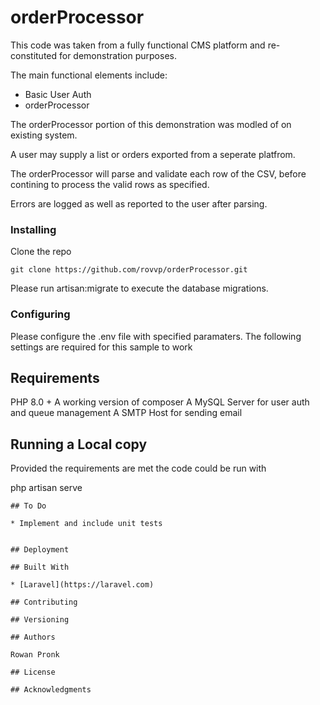 # orderProcessor

 This code was taken from a fully functional CMS platform and re-constituted for demonstration purposes.

 The main functional elements include:

 * Basic User Auth
 * orderProcessor 

 The orderProcessor portion of this demonstration was modled of on existing system.

 A user may supply a list or orders exported from a seperate platfrom. 

 The orderProcessor will parse and validate each row of the CSV, before contining to process the valid rows as specified.

 Errors are logged as well as reported to the user after parsing.

 ### Installing

 Clone the repo

 ```
 git clone https://github.com/rovvp/orderProcessor.git
 ```

 Please run artisan:migrate to execute the database migrations. 


 ### Configuring

 Please configure the .env file with specified paramaters. The following settings are required for this sample to work


 ## Requirements

 PHP 8.0 +
 A working version of composer 
 A MySQL Server for user auth and queue management 
 A SMTP Host for sending email


 ## Running a Local copy

 Provided the requirements are met the code could be run with 

 php artisan serve

 ```
 ## To Do

 * Implement and include unit tests


 ## Deployment

 ## Built With

 * [Laravel](https://laravel.com) 

 ## Contributing

 ## Versioning

 ## Authors

 Rowan Pronk

 ## License

 ## Acknowledgments